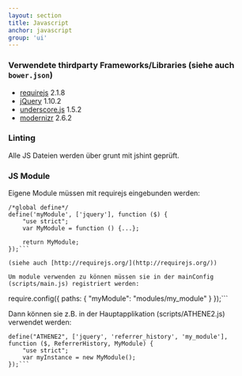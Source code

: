 ```yaml
---
layout: section
title: Javascript
anchor: javascript
group: 'ui'
---
```


### Verwendete thirdparty Frameworks/Libraries (siehe auch `bower.json`)

* [requirejs](http://requirejs.org/) 2.1.8
* [jQuery](http://jquery.com/) 1.10.2
* [underscore.js](http://underscorejs.org) 1.5.2
* [modernizr](http://modernizr.com) 2.6.2

### Linting

Alle JS Dateien werden über grunt mit jshint geprüft.

### JS Module

Eigene Module müssen mit requirejs eingebunden werden:

```
/*global define*/
define('myModule', ['jquery'], function ($) {
    "use strict";
    var MyModule = function () {...};

    return MyModule;
});```

(siehe auch [http://requirejs.org/](http://requirejs.org/))

Um module verwenden zu können müssen sie in der mainConfig (scripts/main.js) registriert werden:

```
require.config({
    paths: {
        "myModule": "modules/my_module"
    }
});```

Dann können sie z.B. in der Hauptapplikation (scripts/ATHENE2.js) verwendet werden:

```
define("ATHENE2", ['jquery', 'referrer_history', 'my_module'], function ($, ReferrerHistory, MyModule) {
    "use strict";
    var myInstance = new MyModule();
});```
